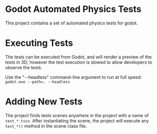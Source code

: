 # Godot Automated Physics Tests
This project contains a set of automated physics tests for godot.

# Executing Tests
The tests can be executed from Godot, and will render a preview of the tests
in 3D; however the test execution is slowed to allow developers to observe
the tests.

Use the "--headless" command-line argument to run at full speed:
```   godot.exe --path=. --headless```

# Adding New Tests
The project finds tests scenes anywhere in the project with a name of ```test_*.tscn```.
After instantiating the scene, the project will execute any ```test_*()``` method in the scene class file.
